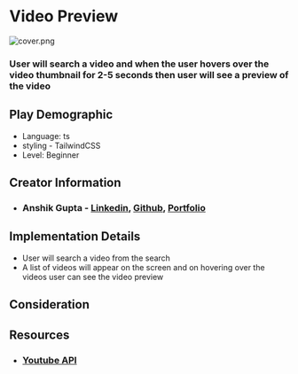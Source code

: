 # Video Preview

![cover.png](https://i.postimg.cc/1zSVhRBp/Screenshot-2023-04-16-at-4-07-10-PM.png)

### User will search a video and when the user hovers over the video thumbnail for 2-5 seconds then user will see a preview of the video

## Play Demographic

- Language: ts
- styling - TailwindCSS
- Level: Beginner

## Creator Information

- ### **Anshik Gupta** - **[Linkedin](https://www.linkedin.com/in/anshik-gupta-5a99ab192/)**, **[Github](https://github.com/guptaanshik1)**, **[Portfolio](https://me-guptaanshik1.vercel.app/)**

## Implementation Details

- User will search a video from the search
- A list of videos will appear on the screen and on hovering over the videos user can see the video preview

## Consideration

## Resources

- ### **[Youtube API](https://youtube138.p.rapidapi.com)**
